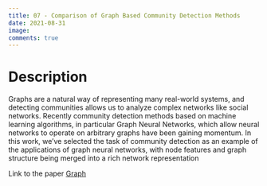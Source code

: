 ```yaml
---
title: 07 - Comparison of Graph Based Community Detection Methods
date: 2021-08-31
image: 
comments: true
---
```

# Description

Graphs are a natural way of representing many real-world systems, and detecting
communities allows us to analyze complex networks like social networks. Recently
community detection methods based on machine learning algorithms, in particular
Graph Neural Networks, which allow neural networks to operate on arbitrary graphs
have been gaining momentum. In this work, we’ve selected the task of community
detection as an example of the applications of graph neural networks, with node
features and graph structure being merged into a rich network representation

Link to the paper [Graph](https://drive.google.com/file/d/1ZoWoms5TmIpfTa1DRa1M3ZhTHGILblR_/view?usp=sharing)